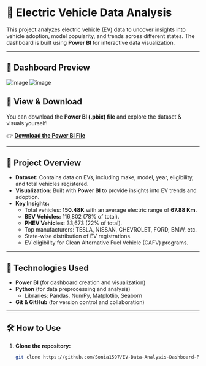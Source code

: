 # 🚗 Electric Vehicle Data Analysis  

This project analyzes electric vehicle (EV) data to uncover insights into vehicle adoption, model popularity, and trends across different states. The dashboard is built using **Power BI** for interactive data visualization.  

---

## 📸 Dashboard Preview  
![image](https://github.com/user-attachments/assets/e876d43f-28e9-4f22-ad36-2bc84a7a0f64)
![image](https://github.com/user-attachments/assets/50f6f91c-4b43-43b9-b4e5-ab5a4cdabfb5)


## 🔗 View & Download  
You can download the **Power BI (.pbix) file** and explore the dataset & visuals yourself!  

👉 **[Download the Power BI File](https://github.com/Sonia1597/EV-Data-Analysis-Dashboard-Power-BI/blob/main/EV%20Assignment.pbix)**  

---

## 📂 Project Overview  
- **Dataset:** Contains data on EVs, including make, model, year, eligibility, and total vehicles registered.  
- **Visualization:** Built with **Power BI** to provide insights into EV trends and adoption.  
- **Key Insights:**  
  - Total vehicles: **150.48K** with an average electric range of **67.88 Km**.  
  - **BEV Vehicles:** 116,802 (78% of total).  
  - **PHEV Vehicles:** 33,673 (22% of total).  
  - Top manufacturers: TESLA, NISSAN, CHEVROLET, FORD, BMW, etc.  
  - State-wise distribution of EV registrations.  
  - EV eligibility for Clean Alternative Fuel Vehicle (CAFV) programs.  

---

## 🚀 Technologies Used  
- **Power BI** (for dashboard creation and visualization)  
- **Python** (for data preprocessing and analysis)  
  - Libraries: Pandas, NumPy, Matplotlib, Seaborn  
- **Git & GitHub** (for version control and collaboration)  

---

## 🛠️ How to Use  
1. **Clone the repository:**  
   ```bash
   git clone https://github.com/Sonia1597/EV-Data-Analysis-Dashboard-Power-BI.git
